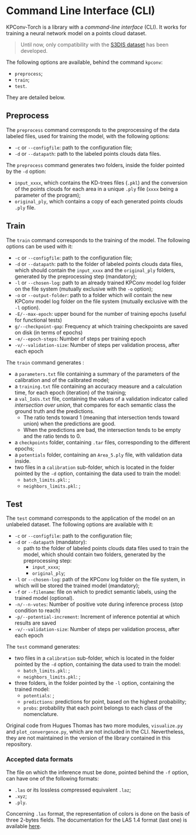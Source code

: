 # Command Line Interface (CLI)

KPConv-Torch is a library with a *command-line interface* (CLI). It works for training a neural network model on a points cloud dataset.

> Until now, only compatibility with the [S3DIS dataset](https://guochengqian.github.io/PointNeXt/examples/s3dis/) has been developed.

The following options are available, behind the command `kpconv`:
- `preprocess`;
- `train`;
- `test`.

They are detailed below.


## Preprocess

The `preprocess` command corresponds to the preprocessing of the data labeled files, used for training the model, with the following options:
- `-c` or `--configfile`: path to the configuration file;
- `-d` or `--datapath`: path to the labeled points clouds data files.

The `preprocess` command generates two folders, inside the folder pointed by the `-d` option:
- `input_xxxx`, which contains the KD-trees files (`.pkl`) and the conversion of the points clouds for each area in a unique `.ply` file (`xxxx` being a parameter of the program);
- `original_ply`, which contains a copy of each generated points clouds `.ply` file.


## Train

The `train` command corresponds to the training of the model. The following options can be used with it:
- `-c` or `--configfile`: path to the configuration file;
- `-d` or `--datapath`: path to the folder of labeled points clouds data files, which should contain the `input_xxxx` and the `original_ply` folders, generated by the preprocessing step (mandatory);
- `-l` or `--chosen-log`: path to an already trained KPConv model log folder on the file system (mutually exclusive with the `-o` option);
- `-o` or `--output-folder`: path to a folder which will contain the new KPConv model log folder on the file system (mutually exclusive with the `-l` option).
- `-E/--max-epoch`: upper bound for the number of training epochs (useful for functional tests)
- `g/--checkpoint-gap`: Frequency at which training checkpoints are saved on disk (in terms of epochs)
- `-e/--epoch-steps`: Number of steps per training epoch
- `-v/--validation-size`: Number of steps per validation process, after each epoch

The `train` command generates :
- a `parameters.txt` file containing a summary of the parameters of the calibration and of the calibrated model;
- a `training.txt` file containing an accuracy measure and a calculation time, for each epoch (iteration) of the training;
- a `val_IoUs.txt` file, containing the values of a validation indicator called *intersection over union*, that compares for each semantic class the ground truth and the predictions.
    - The ratio tends toward 1 (meaning that intersection tends toward union) when the predictions are good.
    - When the predictions are bad, the intersection tends to be empty and the ratio tends to 0.
- a `checkpoints` folder, containing `.tar` files, corresponding to the different epochs;
- a `potentials` folder, containing an `Area_5.ply` file, with validation data inside.
- two files in a `calibration` sub-folder, which is located in the folder pointed by the `-d` option, containing the data used to train the model:
    - `batch_limits.pkl`: ;
    - `neighbors_limits.pkl`: ;


## Test

The `test` command corresponds to the application of the model on an unlabeled dataset. The following options are available with it:
- `-c` or `--configfile`: path to the configuration file;
- `-d` or `--datapath` (mandatory):
    - path to the folder of labeled points clouds data files used to train the model, which should contain two folders, generated by the preprocessing step:
        - `input_xxxx`;
        - `original_ply`;
- `-l` or `--chosen-log`: path of the KPConv log folder on the file system, in which will be stored the trained model (mandatory);
- `-f` or `--filename`: file on which to predict semantic labels, using the trained model (optional).
- `-n/--n-votes`: Number of positive vote during inference process (stop condition to reach)
- `-p/--potential-increment`: Increment of inference potential at which results are saved
- `-v/--validation-size`: Number of steps per validation process, after each epoch

The `test` command generates:
- two files in a `calibration` sub-folder, which is located in the folder pointed by the `-d` option, containing the data used to train the model:
    - `batch_limits.pkl`: ;
    - `neighbors_limits.pkl`: ;
- three folders, in the folder pointed by the `-l` option, containing the trained model:
    - `potentials`: ;
    - `predictions`: predictions for point, based on the highest probability;
    - `probs`: probability that each point belongs to each class of the nomenclature.

Original code from Hugues Thomas has two more modules, `visualize.py` and `plot_convergence.py`, which are not included in the CLI. Nevertheless, they are not maintained in the version of the library contained in this repository.

### Accepted data formats

The file on which the inference must be done, pointed behind the `-f` option, can have one of the following formats:
- `.las` or its lossless compressed equivalent `.laz`;
- `.xyz`;
- `.ply`.

Concerning `.las` format, the representation of colors is done on the basis of three 2-bytes fields. The documentation for the LAS 1.4 format (last one) is available [here](https://www.asprs.org/wp-content/uploads/2019/03/LAS_1_4_r14.pdf).
